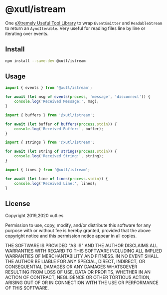 # @xutl/istream

One [eXtremely Useful Tool Library](https://xutl.es) to wrap `EventEmitter` and `ReadableStream` to return an `AyncIterable`. Very useful for reading files line by line or iterating over events.

## Install

```bash
npm install --save-dev @xutl/istream
```

## Usage

```typescript
import { events } from '@xutl/istream';

for await (let msg of events(process, 'message', 'disconnect')) {
	console.log('Received Message:', msg);
}
```

```typescript
import { buffers } from '@xutl/istream';

for await (let buffer of buffers(process.stdin)) {
	console.log('Received Buffer:', buffer);
}
```

```typescript
import { strings } from '@xutl/istream';

for await (let string of strings(process.stdin)) {
	console.log('Received String:', string);
}
```

```typescript
import { lines } from '@xutl/istream';

for await (let line of lines(process.stdin)) {
	console.log('Received Line:', lines);
}
```

## License

Copyright 2019,2020 xutl.es

Permission to use, copy, modify, and/or distribute this software for any purpose with or without fee is hereby granted, provided that the above copyright notice and this permission notice appear in all copies.

THE SOFTWARE IS PROVIDED "AS IS" AND THE AUTHOR DISCLAIMS ALL WARRANTIES WITH REGARD TO THIS SOFTWARE INCLUDING ALL IMPLIED WARRANTIES OF MERCHANTABILITY AND FITNESS. IN NO EVENT SHALL THE AUTHOR BE LIABLE FOR ANY SPECIAL, DIRECT, INDIRECT, OR CONSEQUENTIAL DAMAGES OR ANY DAMAGES WHATSOEVER RESULTING FROM LOSS OF USE, DATA OR PROFITS, WHETHER IN AN ACTION OF CONTRACT, NEGLIGENCE OR OTHER TORTIOUS ACTION, ARISING OUT OF OR IN CONNECTION WITH THE USE OR PERFORMANCE OF THIS SOFTWARE.
